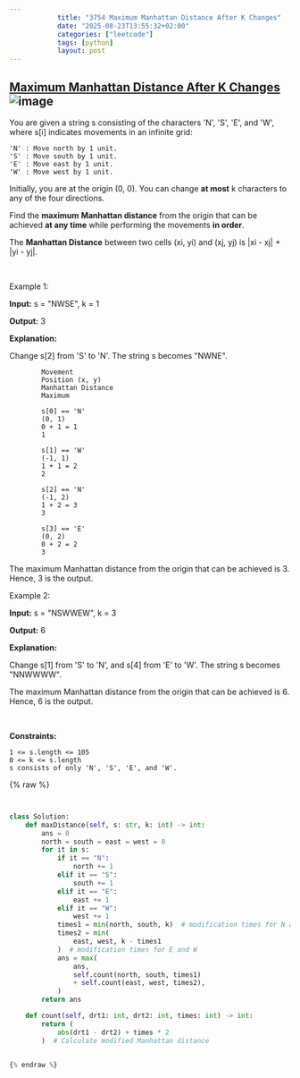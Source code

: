 ```yaml
---
            title: "3754 Maximum Manhattan Distance After K Changes"
            date: "2025-08-23T13:55:32+02:00"
            categories: ["leetcode"]
            tags: [python]
            layout: post
---
```

            
## [Maximum Manhattan Distance After K Changes](https://leetcode.com/problems/maximum-manhattan-distance-after-k-changes) ![image](https://img.shields.io/badge/Difficulty-Medium-orange)

You are given a string s consisting of the characters 'N', 'S', 'E', and 'W', where s[i] indicates movements in an infinite grid:

	'N' : Move north by 1 unit.
	'S' : Move south by 1 unit.
	'E' : Move east by 1 unit.
	'W' : Move west by 1 unit.

Initially, you are at the origin (0, 0). You can change **at most** k characters to any of the four directions.

Find the **maximum** **Manhattan distance** from the origin that can be achieved **at any time** while performing the movements **in order**.

The **Manhattan Distance** between two cells (xi, yi) and (xj, yj) is |xi - xj| + |yi - yj|.

 

Example 1:

**Input:** s = "NWSE", k = 1

**Output:** 3

**Explanation:**

Change s[2] from 'S' to 'N'. The string s becomes "NWNE".

			Movement
			Position (x, y)
			Manhattan Distance
			Maximum

			s[0] == 'N'
			(0, 1)
			0 + 1 = 1
			1

			s[1] == 'W'
			(-1, 1)
			1 + 1 = 2
			2

			s[2] == 'N'
			(-1, 2)
			1 + 2 = 3
			3

			s[3] == 'E'
			(0, 2)
			0 + 2 = 2
			3

The maximum Manhattan distance from the origin that can be achieved is 3. Hence, 3 is the output.

Example 2:

**Input:** s = "NSWWEW", k = 3

**Output:** 6

**Explanation:**

Change s[1] from 'S' to 'N', and s[4] from 'E' to 'W'. The string s becomes "NNWWWW".

The maximum Manhattan distance from the origin that can be achieved is 6. Hence, 6 is the output.

 

**Constraints:**

	1 <= s.length <= 105
	0 <= k <= s.length
	s consists of only 'N', 'S', 'E', and 'W'.

{% raw %}


```python


class Solution:
    def maxDistance(self, s: str, k: int) -> int:
        ans = 0
        north = south = east = west = 0
        for it in s:
            if it == "N":
                north += 1
            elif it == "S":
                south += 1
            elif it == "E":
                east += 1
            elif it == "W":
                west += 1
            times1 = min(north, south, k)  # modification times for N and S
            times2 = min(
                east, west, k - times1
            )  # modification times for E and W
            ans = max(
                ans,
                self.count(north, south, times1)
                + self.count(east, west, times2),
            )
        return ans

    def count(self, drt1: int, drt2: int, times: int) -> int:
        return (
            abs(drt1 - drt2) + times * 2
        )  # Calculate modified Manhattan distance


{% endraw %}
```

